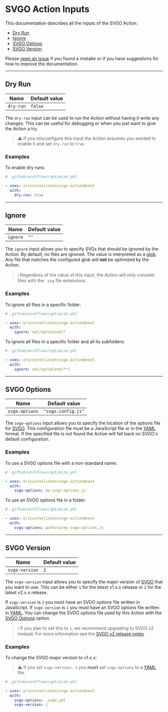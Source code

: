 # SVGO Action Inputs

This documentation describes all the inputs of the SVGO Action.

- [Dry Run](#dry-run)
- [Ignore](#ignore)
- [SVGO Options](#svgo-options)
- [SVGO Version](#svgo-version)

Please [open an issue] if you found a mistake or if you have suggestions for how
to improve the documentation.

---

## Dry Run

| Name      | Default value |
| --------- | ------------- |
| `dry-run` | `false`       |

The `dry-run` input can be used to run the Action without having it write any
changes. This can be useful for debugging or when you just want to give the
Action a try.

> :warning: If you misconfigure this input the Action assumes you wanted to
> enable it and set `dry-run` to `true`.

### Examples

To enable dry runs:

```yaml
# .github/workflows/optimize.yml

- uses: ericcornelissen/svgo-action@next
  with:
    dry-run: true
```

---

## Ignore

| Name     | Default value |
| -------- | ------------- |
| `ignore` | `""`          |

The `ignore` input allows you to specify SVGs that should be ignored by the
Action. By default, no files are ignored. The value is interpreted as a [glob].
Any file that matches the configured glob will **not** be optimized by the
Action.

> :information_source: Regardless of the value of this input, the Action will
> only consider files with the `.svg` file extensions.

### Examples

To ignore all files in a specific folder:

```yaml
# .github/workflows/optimize.yml

- uses: ericcornelissen/svgo-action@next
  with:
    ignore: not/optimized/*
```

To ignore all files in a specific folder and all its subfolders:

```yaml
# .github/workflows/optimize.yml

- uses: ericcornelissen/svgo-action@next
  with:
    ignore: not/optimized/**/
```

---

## SVGO Options

| Name           | Default value      |
| -------------- | ------------------ |
| `svgo-options` | `"svgo.config.js"` |

The `svgo-options` input allows you to specify the location of the options file
for [SVGO]. This configuration file must be a JavaScript file or in the [YAML]
format. If the specified file is not found the Action will fall back on SVGO's
default configuration.

### Examples

To use a SVGO options file with a non-standard name:

```yaml
# .github/workflows/optimize.yml

- uses: ericcornelissen/svgo-action@next
  with:
    svgo-options: my-svgo-options.js
```

To use an SVGO options file in a folder:

```yaml
# .github/workflows/optimize.yml

- uses: ericcornelissen/svgo-action@next
  with:
    svgo-options: path/to/my-svgo-options.js
```

---

## SVGO Version

| Name           | Default value |
| -------------- | ------------- |
| `svgo-version` | `2`           |

The `svgo-version` input allows you to specify the major version of [SVGO] that
you want to use. This can be either `1` for the latest v1.x.x release or `2` for
the latest v2.x.x release.

If `svgo-version` is `2` you must have an SVGO options file written in
JavaScript. If `svgo-version` is `1` you must have an SVGO options file written
in [YAML]. You can change the SVGO options file used by this Action with the
[SVGO Options](#svgo-options) option.

> :information_source: If you plan to set this to `1`, we recommend upgrading to
> SVGO v2 instead. For more information see the [SVGO v2 release notes].

### Examples

To change the SVGO major version to v1.x.x:

> :warning: If you set `svgo-version: 1` you **must** set `svgo-options` to a
> [YAML] file.

```yaml
# .github/workflows/optimize.yml

- uses: ericcornelissen/svgo-action@next
  with:
    svgo-options: .svgo.yml
    svgo-version: 1
```

[glob]: https://en.wikipedia.org/wiki/Glob_(programming)
[open an issue]: https://github.com/ericcornelissen/svgo-action/issues/new?labels=docs&template=documentation.md
[svgo]: https://github.com/svg/svgo
[svgo v2 release notes]: https://github.com/svg/svgo/releases/tag/v2.0.0
[yaml]: https://yaml.org/
